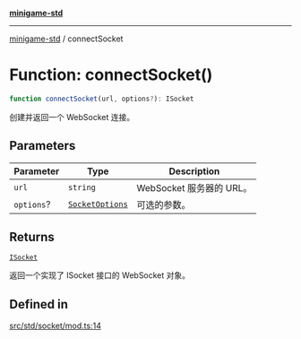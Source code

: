 [**minigame-std**](../README.md)

***

[minigame-std](../README.md) / connectSocket

# Function: connectSocket()

```ts
function connectSocket(url, options?): ISocket
```

创建并返回一个 WebSocket 连接。

## Parameters

| Parameter | Type | Description |
| ------ | ------ | ------ |
| `url` | `string` | WebSocket 服务器的 URL。 |
| `options`? | [`SocketOptions`](../type-aliases/SocketOptions.md) | 可选的参数。 |

## Returns

[`ISocket`](../interfaces/ISocket.md)

返回一个实现了 ISocket 接口的 WebSocket 对象。

## Defined in

[src/std/socket/mod.ts:14](https://github.com/JiangJie/minigame-std/blob/eeac001add8ab13d21bab6e48cf53f07cd0a9aad/src/std/socket/mod.ts#L14)
